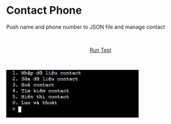 # Contact Phone
Push name and phone number to JSON file and manage contact

</br><p align="center">
  <a href="https://repl.it/@DungGramer/DaringSaltyText">Run Test</a>   
</p> </br>

![Preview](https://raw.githubusercontent.com/DungGramer/contactPhone/master/preview.png)
